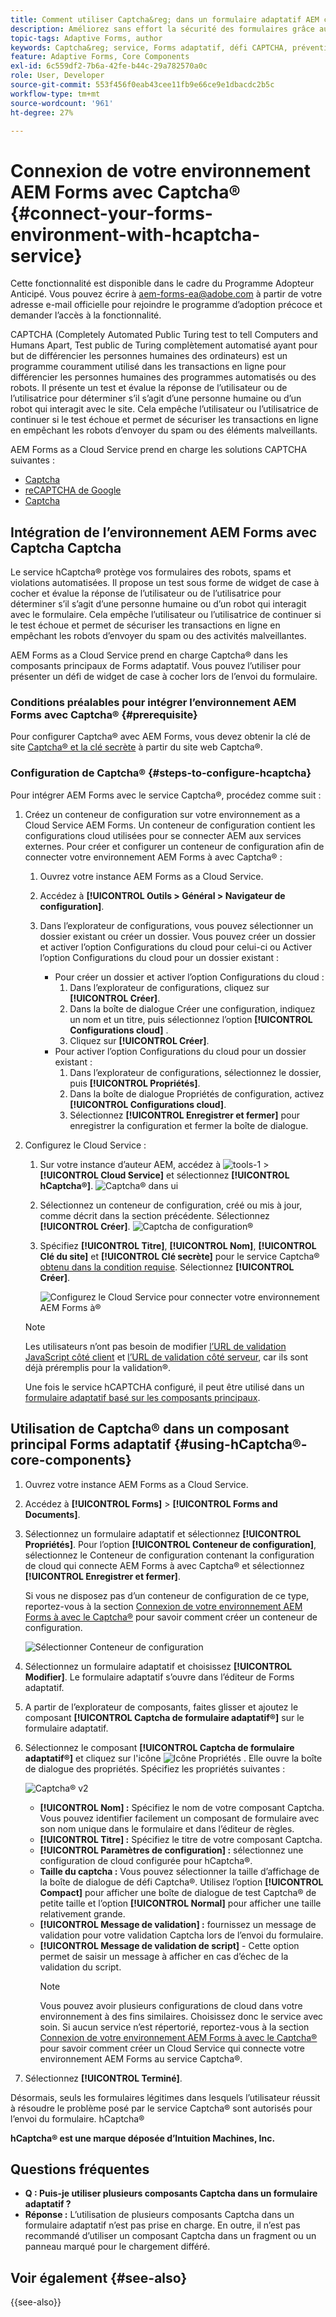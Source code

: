 ```yaml
---
title: Comment utiliser Captcha&reg; dans un formulaire adaptatif AEM composants principaux ?
description: Améliorez sans effort la sécurité des formulaires grâce au service hCaptcha®. Guide détaillé inclus.
topic-tags: Adaptive Forms, author
keywords: Captcha&reg; service, Forms adaptatif, défi CAPTCHA, prévention des robots, composants principaux, sécurité d’envoi de formulaire, prévention des spams de formulaire
feature: Adaptive Forms, Core Components
exl-id: 6c559df2-7b6a-42fe-b44c-29a782570a0c
role: User, Developer
source-git-commit: 553f456f0eab43cee11fb9e66ce9e1dbacdc2b5c
workflow-type: tm+mt
source-wordcount: '961'
ht-degree: 27%

---
```


# Connexion de votre environnement AEM Forms avec Captcha® {#connect-your-forms-environment-with-hcaptcha-service}

<span class="preview"> Cette fonctionnalité est disponible dans le cadre du Programme Adopteur Anticipé. Vous pouvez écrire à aem-forms-ea@adobe.com à partir de votre adresse e-mail officielle pour rejoindre le programme d’adoption précoce et demander l’accès à la fonctionnalité. </span>

CAPTCHA (Completely Automated Public Turing test to tell Computers and Humans Apart, Test public de Turing complètement automatisé ayant pour but de différencier les personnes humaines des ordinateurs) est un programme couramment utilisé dans les transactions en ligne pour différencier les personnes humaines des programmes automatisés ou des robots. Il présente un test et évalue la réponse de l’utilisateur ou de l’utilisatrice pour déterminer s’il s’agit d’une personne humaine ou d’un robot qui interagit avec le site. Cela empêche l’utilisateur ou l’utilisatrice de continuer si le test échoue et permet de sécuriser les transactions en ligne en empêchant les robots d’envoyer du spam ou des éléments malveillants.

AEM Forms as a Cloud Service prend en charge les solutions CAPTCHA suivantes :
* [Captcha](#integrate-aem-forms-environment-with-hcaptcha-captcha)
* [reCAPTCHA de Google](/help/forms/captcha-adaptive-forms-core-components.md)
* [Captcha](/help/forms/integrate-adaptive-forms-hcaptcha-core-components.md)

## Intégration de l’environnement AEM Forms avec Captcha Captcha

Le service hCaptcha® protège vos formulaires des robots, spams et violations automatisées. Il propose un test sous forme de widget de case à cocher et évalue la réponse de l’utilisateur ou de l’utilisatrice pour déterminer s’il s’agit d’une personne humaine ou d’un robot qui interagit avec le formulaire. Cela empêche l’utilisateur ou l’utilisatrice de continuer si le test échoue et permet de sécuriser les transactions en ligne en empêchant les robots d’envoyer du spam ou des activités malveillantes.

AEM Forms as a Cloud Service prend en charge Captcha® dans les composants principaux de Forms adaptatif. Vous pouvez l’utiliser pour présenter un défi de widget de case à cocher lors de l’envoi du formulaire.

<!-- ![hCaptcha&reg;](assets/hCaptcha&reg;-challenge.png)-->


### Conditions préalables pour intégrer l’environnement AEM Forms avec Captcha® {#prerequisite}

Pour configurer Captcha® avec AEM Forms, vous devez obtenir la clé de site [Captcha® et la clé secrète](https://docs.hcaptcha.com/switch/#get-your-hcaptcha-sitekey-and-secret-key) à partir du site web Captcha®.

### Configuration de Captcha® {#steps-to-configure-hcaptcha}

Pour intégrer AEM Forms avec le service Captcha®, procédez comme suit :

1. Créez un conteneur de configuration sur votre environnement as a Cloud Service AEM Forms. Un conteneur de configuration contient les configurations cloud utilisées pour se connecter AEM aux services externes. Pour créer et configurer un conteneur de configuration afin de connecter votre environnement AEM Forms à avec Captcha® :
   1. Ouvrez votre instance AEM Forms as a Cloud Service.
   1. Accédez à **[!UICONTROL Outils > Général > Navigateur de configuration]**.
   1. Dans l’explorateur de configurations, vous pouvez sélectionner un dossier existant ou créer un dossier. Vous pouvez créer un dossier et activer l’option Configurations du cloud pour celui-ci ou Activer l’option Configurations du cloud pour un dossier existant :

      * Pour créer un dossier et activer l’option Configurations du cloud :
         1. Dans l’explorateur de configurations, cliquez sur **[!UICONTROL Créer]**.
         1. Dans la boîte de dialogue Créer une configuration, indiquez un nom et un titre, puis sélectionnez l’option **[!UICONTROL Configurations cloud]** .
         1. Cliquez sur **[!UICONTROL Créer]**.
      * Pour activer l’option Configurations du cloud pour un dossier existant :
         1. Dans l’explorateur de configurations, sélectionnez le dossier, puis **[!UICONTROL Propriétés]**.
         1. Dans la boîte de dialogue Propriétés de configuration, activez **[!UICONTROL Configurations cloud]**.
         1. Sélectionnez **[!UICONTROL Enregistrer et fermer]** pour enregistrer la configuration et fermer la boîte de dialogue.

1. Configurez le Cloud Service :
   1. Sur votre instance d’auteur AEM, accédez à ![tools-1](assets/tools-1.png) > **[!UICONTROL Cloud Service]** et sélectionnez **[!UICONTROL hCaptcha®]**.
      ![Captcha® dans ui](assets/hcaptcha-in-ui.png)
   1. Sélectionnez un conteneur de configuration, créé ou mis à jour, comme décrit dans la section précédente. Sélectionnez **[!UICONTROL Créer]**.
      ![Captcha de configuration®](assets/config-hcaptcha.png)
   1. Spécifiez **[!UICONTROL Titre]**, **[!UICONTROL Nom]**, **[!UICONTROL Clé du site]** et **[!UICONTROL Clé secrète]** pour le service Captcha® [obtenu dans la condition requise](#prerequisite). Sélectionnez **[!UICONTROL Créer]**.

      ![Configurez le Cloud Service pour connecter votre environnement AEM Forms à®](assets/create-hcaptcha-config.png)

   >[!NOTE]
   > Les utilisateurs n’ont pas besoin de modifier [l’URL de validation JavaScript côté client](https://docs.hcaptcha.com/#add-the-hcaptcha-widget-to-your-webpage) et [l’URL de validation côté serveur](https://docs.hcaptcha.com/#verify-the-user-response-server-side), car ils sont déjà préremplis pour la validation®.

   Une fois le service hCAPTCHA configuré, il peut être utilisé dans un [formulaire adaptatif basé sur les composants principaux](https://experienceleague.adobe.com/fr/docs/experience-manager-core-components/using/adaptive-forms/introduction).

## Utilisation de Captcha® dans un composant principal Forms adaptatif {#using-hCaptcha®-core-components}

1. Ouvrez votre instance AEM Forms as a Cloud Service.
1. Accédez à **[!UICONTROL Forms]** > **[!UICONTROL Forms and Documents]**.
1. Sélectionnez un formulaire adaptatif et sélectionnez **[!UICONTROL Propriétés]**. Pour l’option **[!UICONTROL Conteneur de configuration]**, sélectionnez le Conteneur de configuration contenant la configuration de cloud qui connecte AEM Forms à avec Captcha® et sélectionnez **[!UICONTROL Enregistrer et fermer]**.

   Si vous ne disposez pas d’un conteneur de configuration de ce type, reportez-vous à la section [ Connexion de votre environnement AEM Forms à avec le Captcha®](#connect-your-forms-environment-with-hcaptcha-service) pour savoir comment créer un conteneur de configuration.

   ![Sélectionner Conteneur de configuration](/help/forms/assets/captcha-properties.png)

1. Sélectionnez un formulaire adaptatif et choisissez **[!UICONTROL Modifier]**. Le formulaire adaptatif s’ouvre dans l’éditeur de Forms adaptatif.
1. A partir de l’explorateur de composants, faites glisser et ajoutez le composant **[!UICONTROL Captcha de formulaire adaptatif®]** sur le formulaire adaptatif.
1. Sélectionnez le composant **[!UICONTROL Captcha de formulaire adaptatif®]** et cliquez sur l&#39;icône ![Icône Propriétés](assets/configure-icon.svg) . Elle ouvre la boîte de dialogue des propriétés. Spécifiez les propriétés suivantes :

   ![Captcha® v2](assets/config-hcaptcha-v2.png)

   * **[!UICONTROL Nom] :** Spécifiez le nom de votre composant Captcha. Vous pouvez identifier facilement un composant de formulaire avec son nom unique dans le formulaire et dans l’éditeur de règles.
   * **[!UICONTROL Titre] :** Spécifiez le titre de votre composant Captcha.
   * **[!UICONTROL Paramètres de configuration] :** sélectionnez une configuration de cloud configurée pour hCaptcha®.
   * **Taille du captcha :** Vous pouvez sélectionner la taille d’affichage de la boîte de dialogue de défi Captcha®. Utilisez l’option **[!UICONTROL Compact]** pour afficher une boîte de dialogue de test Captcha® de petite taille et l’option **[!UICONTROL Normal]** pour afficher une taille relativement grande.<!-- or **[!UICONTROL Invisible]** to validate hCaptcha&reg; without explicitly rendering the checkbox widget on the user interface. -->
   * **[!UICONTROL Message de validation] :** fournissez un message de validation pour votre validation Captcha lors de l’envoi du formulaire.
   * **[!UICONTROL Message de validation de script]** - Cette option permet de saisir un message à afficher en cas d’échec de la validation du script.
     >[!NOTE]
     >Vous pouvez avoir plusieurs configurations de cloud dans votre environnement à des fins similaires. Choisissez donc le service avec soin. Si aucun service n’est répertorié, reportez-vous à la section [Connexion de votre environnement AEM Forms à avec le Captcha®](#connect-your-forms-environment-with-hcaptcha-service) pour savoir comment créer un Cloud Service qui connecte votre environnement AEM Forms au service Captcha®.
     <!--* **Error Message:** Provide the error message to display to the user when the Captcha submission fails.-->

1. Sélectionnez **[!UICONTROL Terminé]**.


Désormais, seuls les formulaires légitimes dans lesquels l’utilisateur réussit à résoudre le problème posé par le service Captcha® sont autorisés pour l’envoi du formulaire. hCaptcha®

**hCaptcha® est une marque déposée d’Intuition Machines, Inc.**


## Questions fréquentes

* **Q : Puis-je utiliser plusieurs composants Captcha dans un formulaire adaptatif ?**
* **Réponse :** L’utilisation de plusieurs composants Captcha dans un formulaire adaptatif n’est pas prise en charge. En outre, il n’est pas recommandé d’utiliser un composant Captcha dans un fragment ou un panneau marqué pour le chargement différé.

## Voir également {#see-also}

{{see-also}}

